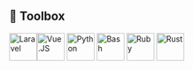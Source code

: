 ## 🧰 Toolbox
<img src="https://cdn.worldvectorlogo.com/logos/laravel-1.svg" alt="Laravel" width="50" height="50"/><img src="https://cdn.worldvectorlogo.com/logos/vue-js-1.svg" alt="Vue.JS" width="50" height="50"/> <img src="https://cdn.worldvectorlogo.com/logos/python-5.svg" alt="Python" width="50" height="50"/> <img src="https://cdn.worldvectorlogo.com/logos/bash-1.svg" alt="Bash" width="50" height="50"/> <img src="https://cdn.worldvectorlogo.com/logos/ruby.svg" alt="Ruby" width="50" height="50"/> <img src="https://cdn.worldvectorlogo.com/logos/rust.svg" alt="Rust" width="50" height="50"/>

<!--
# Hi there 👋

## 🔭 I’m currently working on ...
## 🌱 I’m currently learning ...
## 💬 Ask me about ...
## 📫 How to reach me: ...
## ⚡ Fun fact: ...
-->


